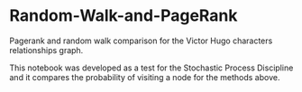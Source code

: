 # Random-Walk-and-PageRank
Pagerank and random walk comparison for the Victor Hugo characters relationships graph.

This notebook was developed as a test for the Stochastic Process Discipline and it compares the probability of visiting a node for the methods above.
